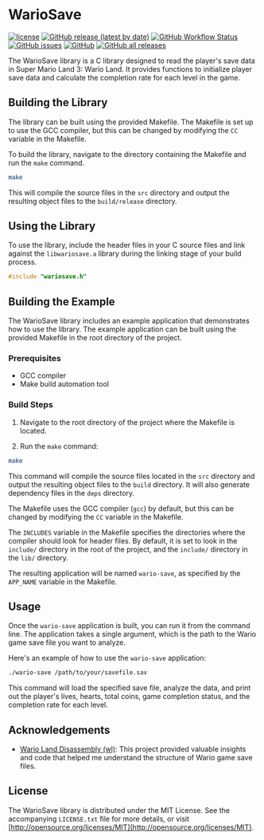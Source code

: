 WarioSave
===============================================

[![license](https://img.shields.io/badge/license-MIT-blue.svg)](https://github.com/savaughn/wariosave/blob/master/LICENSE.txt) [![GitHub release (latest by date)](https://img.shields.io/github/v/release/savaughn/wariosave)](https://github.com/savaughn/wariosave/releases) [![GitHub Workflow Status](https://img.shields.io/github/actions/workflow/status/savaughn/wariosave/build-macos.yml?branch=master)](https://github.com/savaughn/wariosave/actions) [![GitHub issues](https://img.shields.io/github/issues/savaughn/wariosave)](https://github.com/savaughn/wariosave/issues) [![GitHub](https://img.shields.io/github/license/savaughn/wariosave)](https://github.com/savaughn/wariosave/blob/main/LICENSE) [![GitHub all releases](https://img.shields.io/github/downloads/savaughn/wariosave/total)](https://github.com/savaughn/wariosave/releases)

The WarioSave library is a C library designed to read the player's save data in Super Mario Land 3: Wario Land. It provides functions to initialize player save data and calculate the completion rate for each level in the game.

## Building the Library

The library can be built using the provided Makefile. The Makefile is set up to use the GCC compiler, but this can be changed by modifying the `CC` variable in the Makefile.

To build the library, navigate to the directory containing the Makefile and run the `make` command.

```bash
make
```

This will compile the source files in the `src` directory and output the resulting object files to the `build/release` directory.

## Using the Library

To use the library, include the header files in your C source files and link against the `libwariosave.a` library during the linking stage of your build process.

```c
#include "wariosave.h"
```

## Building the Example

The WarioSave library includes an example application that demonstrates how to use the library. The example application can be built using the provided Makefile in the root directory of the project.

### Prerequisites

- GCC compiler
- Make build automation tool

### Build Steps

1. Navigate to the root directory of the project where the Makefile is located.

2. Run the `make` command:

```bash
make
```

This command will compile the source files located in the `src` directory and output the resulting object files to the `build` directory. It will also generate dependency files in the `deps` directory.

The Makefile uses the GCC compiler (`gcc`) by default, but this can be changed by modifying the `CC` variable in the Makefile.

The `INCLUDES` variable in the Makefile specifies the directories where the compiler should look for header files. By default, it is set to look in the `include/` directory in the root of the project, and the `include/` directory in the `lib/` directory.

The resulting application will be named `wario-save`, as specified by the `APP_NAME` variable in the Makefile.

## Usage

Once the `wario-save` application is built, you can run it from the command line. The application takes a single argument, which is the path to the Wario game save file you want to analyze.

Here's an example of how to use the `wario-save` application:

```bash
./wario-save /path/to/your/savefile.sav
```

This command will load the specified save file, analyze the data, and print out the player's lives, hearts, total coins, game completion status, and the completion rate for each level.

## Acknowledgements

- [Wario Land Disassembly (wl)](https://github.com/Kak2X/wl): This project provided valuable insights and code that helped me understand the structure of Wario game save files.

## License

The WarioSave library is distributed under the MIT License. See the accompanying `LICENSE.txt` file for more details, or visit [http://opensource.org/licenses/MIT](http://opensource.org/licenses/MIT).